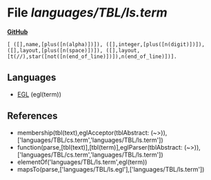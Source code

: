 # File _languages/TBL/ls.term_
**[GitHub](https://github.com/softlang/yas/blob/master/languages/TBL/ls.term)**
```
[ ([],name,[plus([n(alpha)])]), ([],integer,[plus([n(digit)])]), ([],layout,[plus([n(space)])]), ([],layout,[t(//),star([not([n(end_of_line)])]),n(end_of_line)])].
```

## Languages
* [EGL](../languages/EGL.md) (egl(term))

## References
* membership(tbl(text),eglAcceptor(tblAbstract: (~>)),['languages/TBL/cs.term','languages/TBL/ls.term'])
* function(parse,[tbl(text)],[tbl(term)],eglParser(tblAbstract: (~>)),['languages/TBL/cs.term','languages/TBL/ls.term'])
* elementOf('languages/TBL/ls.term',egl(term))
* mapsTo(parse,['languages/TBL/ls.egl'],['languages/TBL/ls.term'])
